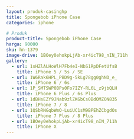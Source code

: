 ```yaml
---
layout: produk-casinghp
title: Spongebob iPhone Case
categories: iphone

# Produk
product-title: Spongebob iPhone Case
harga: 90000
sku: hn-1379
image-drive: 1BOey0ehokpLjAb-xr4icT98_nIN_711h
gallery:
  - url: 1sHZlALHoWlH7Fb4eI-NbS1RpDFetUfsB
    title: iPhone 5 / 5s / SE
  - url: 1W6Rak6HPL_PBD9g-5kLg78gg0ghND_e_
    title: iPhone 6 / 6s
  - url: 1P_SMTSWP0BPs0Fo7IZY-RL6L_z9jbQLH
    title: iPhone 6 Plus / 6s Plus
  - url: 1dBHsEZY9JNab9zlZKGbCs0BdOMZON835
    title: iPhone 7 / 8
  - url: 1QSbRNGqbWmO-LuiUC1sM9BPEhZCbgdOs
    title: iPhone 7 Plus / 8 Plus
  - url: 1BOey0ehokpLjAb-xr4icT98_nIN_711h
    title: iPhone X
---
```

